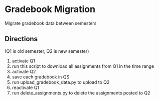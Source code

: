 Gradebook Migration
===
Migrate gradebook data between semesters

Directions
---
(Q1 is old semester, Q2 is new semester)

1. activate Q1
2. run this script to download all assignments from Q1 in the time range
3. activate Q2
4. save each gradebook in QS
5. run upload_gradebook_data.py to upload to Q2
6. reactivate Q1
7. run delete_assignments.py to delete the assignments posted to Q2
